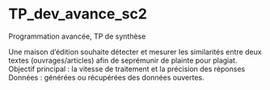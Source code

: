 # TP_dev_avance_sc2
Programmation avancée, TP de synthèse 

Une maison d’édition souhaite détecter et mesurer les similarités entre deux textes (ouvrages/articles) afin de seprémunir de plainte pour plagiat.
Objectif principal : la vitesse de traitement et la précision des réponses
Données : générées ou récupérées des données ouvertes.
